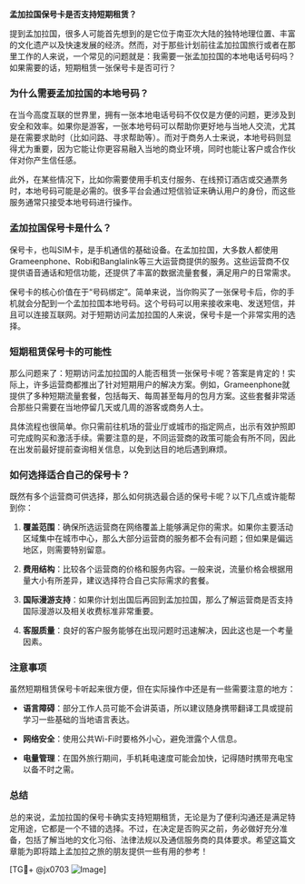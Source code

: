**孟加拉国保号卡是否支持短期租赁？**

提到孟加拉国，很多人可能首先想到的是它位于南亚次大陆的独特地理位置、丰富的文化遗产以及快速发展的经济。然而，对于那些计划前往孟加拉国旅行或者在那里工作的人来说，一个常见的问题就是：我需要一张孟加拉国的本地电话号码吗？如果需要的话，短期租赁一张保号卡是否可行？

### 为什么需要孟加拉国的本地号码？

在当今高度互联的世界里，拥有一张本地电话号码不仅仅是方便的问题，更涉及到安全和效率。如果你是游客，一张本地号码可以帮助你更好地与当地人交流，尤其是在需要求助时（比如问路、寻求帮助等）。而对于商务人士来说，本地号码则显得尤为重要，因为它能让你更容易融入当地的商业环境，同时也能让客户或合作伙伴对你产生信任感。

此外，在某些情况下，比如你需要使用手机支付服务、在线预订酒店或交通票务时，本地号码可能是必需的。很多平台会通过短信验证来确认用户的身份，而这些服务通常只接受本地号码进行操作。

### 孟加拉国保号卡是什么？

保号卡，也叫SIM卡，是手机通信的基础设备。在孟加拉国，大多数人都使用Grameenphone、Robi和Banglalink等三大运营商提供的服务。这些运营商不仅提供语音通话和短信功能，还提供了丰富的数据流量套餐，满足用户的日常需求。

保号卡的核心价值在于“号码绑定”。简单来说，当你购买了一张保号卡后，你的手机就会分配到一个孟加拉国本地号码。这个号码可以用来接收来电、发送短信，并且可以连接互联网。对于短期访问孟加拉国的人来说，保号卡是一个非常实用的选择。

### 短期租赁保号卡的可能性

那么问题来了：短期访问孟加拉国的人能否租赁一张保号卡呢？答案是肯定的！实际上，许多运营商都推出了针对短期用户的解决方案。例如，Grameenphone就提供了多种短期流量套餐，包括每天、每周甚至每月的包月方案。这些套餐非常适合那些只需要在当地停留几天或几周的游客或商务人士。

具体流程也很简单。你只需前往机场的营业厅或城市的指定网点，出示有效护照即可完成购买和激活手续。需要注意的是，不同运营商的政策可能会有所不同，因此在出发前最好提前查询相关信息，以免到达目的地后遇到麻烦。

### 如何选择适合自己的保号卡？

既然有多个运营商可供选择，那么如何挑选最合适的保号卡呢？以下几点或许能帮到你：

1. **覆盖范围**：确保所选运营商在网络覆盖上能够满足你的需求。如果你主要活动区域集中在城市中心，那么大部分运营商的服务都不会有问题；但如果是偏远地区，则需要特别留意。
   
2. **费用结构**：比较各个运营商的价格和服务内容。一般来说，流量价格会根据用量大小有所差异，建议选择符合自己实际需求的套餐。

3. **国际漫游支持**：如果你计划出国后再回到孟加拉国，那么了解运营商是否支持国际漫游以及相关收费标准非常重要。

4. **客服质量**：良好的客户服务能够在出现问题时迅速解决，因此这也是一个考量因素。

### 注意事项

虽然短期租赁保号卡听起来很方便，但在实际操作中还是有一些需要注意的地方：

- **语言障碍**：部分工作人员可能不会讲英语，所以建议随身携带翻译工具或提前学习一些基础的当地语言表达。
  
- **网络安全**：使用公共Wi-Fi时要格外小心，避免泄露个人信息。

- **电量管理**：在国外旅行期间，手机耗电速度可能会加快，记得随时携带充电宝以备不时之需。

### 总结

总的来说，孟加拉国的保号卡确实支持短期租赁，无论是为了便利沟通还是满足特定用途，它都是一个不错的选择。不过，在决定是否购买之前，务必做好充分准备，包括了解当地的文化习俗、法律法规以及通信服务商的具体要求。希望这篇文章能为即将踏上孟加拉之旅的朋友提供一些有用的参考！

[TG💪+ @jx0703 ![Image](https://github.com/user-attachments/assets/dbca1d08-cadb-493c-b0ec-ad6f7a83f270)]